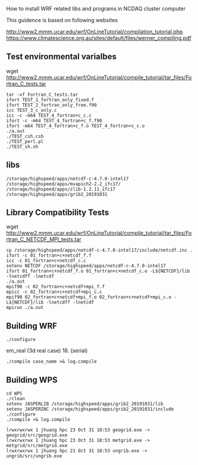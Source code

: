 How to install WRF related libs and programs in NCDAQ cluster computer

This guidence is based on following websites

http://www2.mmm.ucar.edu/wrf/OnLineTutorial/compilation_tutorial.php
https://www.climatescience.org.au/sites/default/files/werner_compiling.pdf
## Test environmental varialbes
wget http://www2.mmm.ucar.edu/wrf/OnLineTutorial/compile_tutorial/tar_files/Fortran_C_tests.tar

```
tar -xf Fortran_C_tests.tar
ifort TEST_1_fortran_only_fixed.f
ifort TEST_2_fortran_only_free.f90
icc TEST_3_c_only.c
icc -c -m64 TEST_4_fortran+c_c.c
ifort -c -m64 TEST_4_fortran+c_f.f90
ifort -m64 TEST_4_fortran+c_f.o TEST_4_fortran+c_c.o
./a.out
./TEST_csh.csh
./TEST_perl.pl
./TEST_sh.sh
```

## libs
```
/storage/highspeed/apps/netcdf-c-4.7.0-intel17
/storage/highspeed/apps/mvapich2-2.2_ifc17/
/storage/highspeed/apps/zlib-1.2.11_ifc17
/storage/highspeed/apps/grib2_20191031
```

## Library Compatibility Tests
wget http://www2.mmm.ucar.edu/wrf/OnLineTutorial/compile_tutorial/tar_files/Fortran_C_NETCDF_MPI_tests.tar
```
cp /storage/highspeed/apps/netcdf-c-4.7.0-intel17/include/netcdf.inc .
ifort -c 01_fortran+c+netcdf_f.f
icc -c 01_fortran+c+netcdf_c.c
setenv NETCDF /storage/highspeed/apps/netcdf-c-4.7.0-intel17
ifort 01_fortran+c+netcdf_f.o 01_fortran+c+netcdf_c.o -L${NETCDF}/lib -lnetcdff -lnetcdf
./a.out
mpif90 -c 02_fortran+c+netcdf+mpi_f.f
mpicc -c 02_fortran+c+netcdf+mpi_c.c
mpif90 02_fortran+c+netcdf+mpi_f.o 02_fortran+c+netcdf+mpi_c.o -L${NETCDF}/lib -lnetcdff -lnetcdf
mpirun ./a.out
```

## Building WRF
```
./configure
```
em_real (3d real case)
18. (serial)
```
./compile case_name >& log.compile
```
## Building WPS
```
cd WPS
./clean
setenv JASPERLIB /storage/highspeed/apps/grib2_20191031/lib
setenv JASPERINC /storage/highspeed/apps/grib2_20191031/include
./configure
./compile >& log.compile

lrwxrwxrwx 1 jhuang hpc 23 Oct 31 18:53 geogrid.exe -> geogrid/src/geogrid.exe
lrwxrwxrwx 1 jhuang hpc 23 Oct 31 18:53 metgrid.exe -> metgrid/src/metgrid.exe
lrwxrwxrwx 1 jhuang hpc 21 Oct 31 18:53 ungrib.exe -> ungrib/src/ungrib.exe
```

